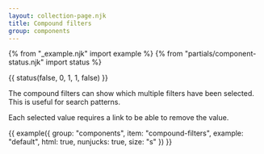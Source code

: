 ```yaml
---
layout: collection-page.njk
title: Compound filters
group: components
---
```


{% from "_example.njk" import example %}
{% from "partials/component-status.njk" import status %}

{{ status(false, 0, 1, 1, false) }}

The compound filters can show which multiple filters have been selected. This is useful for search patterns.

Each selected value requires a link to be able to remove the value.

{{ example({ group: "components", item: "compound-filters", example: "default", html: true, nunjucks: true, size: "s" }) }}
